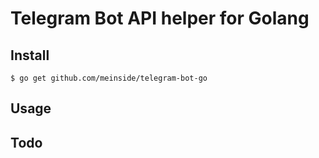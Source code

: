 # Telegram Bot API helper for Golang

## Install

```
$ go get github.com/meinside/telegram-bot-go
```

## Usage

## Todo

